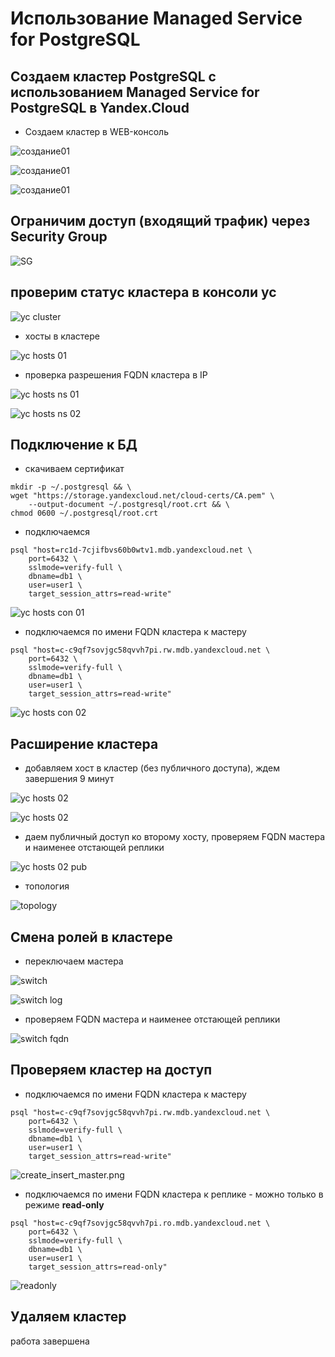 # Использование Managed Service for PostgreSQL

## Создаем кластер PostgreSQL с использованием Managed Service for PostgreSQL в Yandex.Cloud

- Создаем кластер в WEB-консоль

![создание01](create01.jpg)

![создание01](create02.jpg)

![создание01](create03.jpg)

## Ограничим доступ (входящий трафик) через Security Group

![SG](sg.jpg)

## проверим статус кластера в консоли yc

![yc cluster](yc-cluster.jpg "Кластера postgres")

- хосты в кластере

![yc hosts 01](yc-cluster-hosts01.png "Кластера postgres - хосты")

- проверка разрешения FQDN кластера в IP

![yc hosts ns 01](yc-ns01.png)

![yc hosts ns 02](yc-ns02.png)

## Подключение к БД

- скачиваем сертификат

```
mkdir -p ~/.postgresql && \
wget "https://storage.yandexcloud.net/cloud-certs/CA.pem" \
    --output-document ~/.postgresql/root.crt && \
chmod 0600 ~/.postgresql/root.crt
```

- подключаемся

```
psql "host=rc1d-7cjifbvs60b0wtv1.mdb.yandexcloud.net \
    port=6432 \
    sslmode=verify-full \
    dbname=db1 \
    user=user1 \
    target_session_attrs=read-write"
```

![yc hosts con 01](connect01.png)

- подключаемся по имени FQDN кластера к мастеру

```
psql "host=c-c9qf7sovjgc58qvvh7pi.rw.mdb.yandexcloud.net \
    port=6432 \
    sslmode=verify-full \
    dbname=db1 \
    user=user1 \
    target_session_attrs=read-write"
```

![yc hosts con 02](connetc02.png)

## Расширение кластера

- добавляем хост в кластер (без публичного доступа), ждем завершения 9 минут

![yc hosts 02](create_second.png)

![yc hosts 02](create_second_log.png)

- даем публичный доступ ко второму хосту, проверяем FQDN мастера и наименее отстающей реплики

![yc hosts 02 pub](add_public.png)

- топология

![topology](topology.png)

## Смена ролей в кластере

- переключаем мастера

![switch](switch.png)

![switch log](switch_log.png)

- проверяем FQDN мастера и наименее отстающей реплики

![switch fqdn](switch_fqdn.png)

## Проверяем кластер на доступ

- подключаемся по имени FQDN кластера к мастеру

```
psql "host=c-c9qf7sovjgc58qvvh7pi.rw.mdb.yandexcloud.net \
    port=6432 \
    sslmode=verify-full \
    dbname=db1 \
    user=user1 \
    target_session_attrs=read-write"
```

![create_insert_master.png](create_insert_master.png)

- подключаемся по имени FQDN кластера к реплике - можно только в режиме **read-only**

```
psql "host=c-c9qf7sovjgc58qvvh7pi.ro.mdb.yandexcloud.net \
    port=6432 \
    sslmode=verify-full \
    dbname=db1 \
    user=user1 \
    target_session_attrs=read-only"
```

![readonly](readonly-replica.png)

## Удаляем кластер

работа завершена
